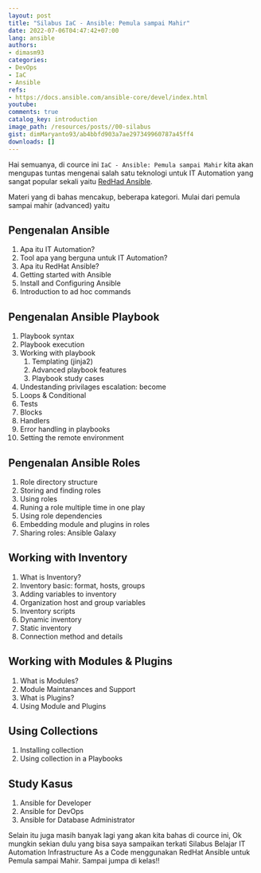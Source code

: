 ```yaml
---
layout: post
title: "Silabus IaC - Ansible: Pemula sampai Mahir"
date: 2022-07-06T04:47:42+07:00
lang: ansible
authors:
- dimasm93
categories:
- DevOps
- IaC
- Ansible
refs: 
- https://docs.ansible.com/ansible-core/devel/index.html
youtube: 
comments: true
catalog_key: introduction
image_path: /resources/posts//00-silabus
gist: dimMaryanto93/ab4bbfd903a7ae297349960787a45ff4
downloads: []
---
```


Hai semuanya, di cource ini `IaC - Ansible: Pemula sampai Mahir` kita akan mengupas tuntas mengenai salah satu teknologi untuk IT Automation yang sangat popular sekali yaitu [RedHad Ansible](https://www.ansible.com).

Materi yang di bahas mencakup, beberapa kategori. Mulai dari pemula sampai mahir (advanced) yaitu

<!--more-->

## Pengenalan Ansible

1. Apa itu IT Automation?
2. Tool apa yang berguna untuk IT Automation?
3. Apa itu RedHat Ansible?
4. Getting started with Ansible
5. Install and Configuring Ansible
6. Introduction to ad hoc commands

## Pengenalan Ansible Playbook

1. Playbook syntax
2. Playbook execution
3. Working with playbook
    1. Templating (jinja2)
    2. Advanced playbook features
    3. Playbook study cases
4. Undestanding privilages escalation: become
5. Loops & Conditional
6. Tests
7. Blocks
8. Handlers
9. Error handling in playbooks
10. Setting the remote environment

## Pengenalan Ansible Roles

1. Role directory structure
2. Storing and finding roles
3. Using roles
4. Runing a role multiple time in one play
5. Using role dependencies
6. Embedding module and plugins in roles
7. Sharing roles: Ansible Galaxy

## Working with Inventory

1. What is Inventory?
2. Inventory basic: format, hosts, groups
3. Adding variables to inventory
4. Organization host and group variables
5. Inventory scripts
6. Dynamic inventory
7. Static inventory
8. Connection method and details

## Working with Modules & Plugins

1. What is Modules?
2. Module Maintanances and Support
3. What is Plugins?
4. Using Module and Plugins

## Using Collections

1. Installing collection
2. Using collection in a Playbooks

## Study Kasus

1. Ansible for Developer
2. Ansible for DevOps
3. Ansible for Database Administrator

Selain itu juga masih banyak lagi yang akan kita bahas di cource ini, Ok mungkin sekian dulu yang bisa saya sampaikan terkati Silabus Belajar IT Automation Infrastructure As a Code menggunakan RedHat Ansible untuk Pemula sampai Mahir. Sampai jumpa di kelas!!